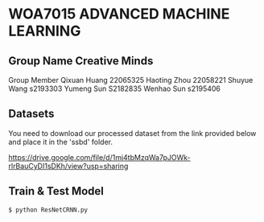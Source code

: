 # WOA7015 ADVANCED MACHINE LEARNING
## Group Name Creative Minds
Group Member
Qixuan Huang 22065325
Haoting Zhou 22058221
Shuyue Wang s2193303
Yumeng Sun S2182835
Wenhao Sun s2195406

## Datasets
You need to download our processed dataset from the link provided below and place it in the 'ssbd' folder.

https://drive.google.com/file/d/1mj4tbMzqWa7pJOWk-rlrBauCyDI1sDKh/view?usp=sharing

## Train & Test Model

```bash
$ python ResNetCRNN.py    
```